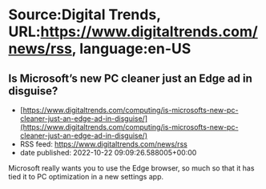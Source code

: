 # Source:Digital Trends, URL:https://www.digitaltrends.com/news/rss, language:en-US

## Is Microsoft’s new PC cleaner just an Edge ad in disguise?
 - [https://www.digitaltrends.com/computing/is-microsofts-new-pc-cleaner-just-an-edge-ad-in-disguise/](https://www.digitaltrends.com/computing/is-microsofts-new-pc-cleaner-just-an-edge-ad-in-disguise/)
 - RSS feed: https://www.digitaltrends.com/news/rss
 - date published: 2022-10-22 09:09:26.588005+00:00

Microsoft really wants you to use the Edge browser, so much so that it has tied it to PC optimization in a new settings app.


